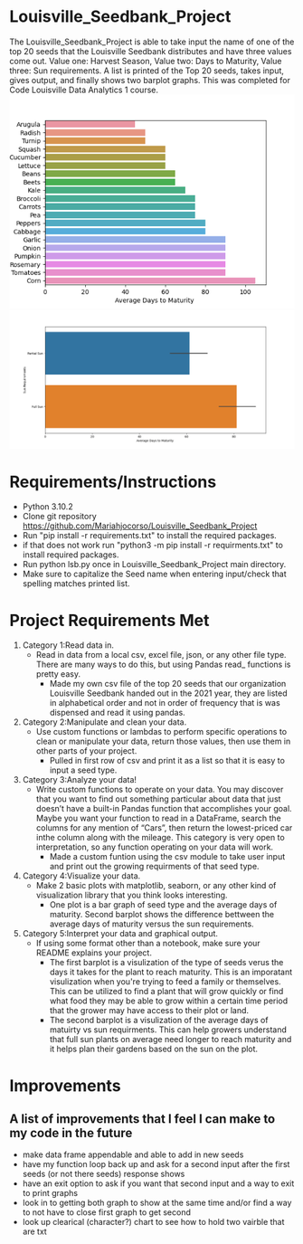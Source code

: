 # Louisville_Seedbank_Project
The Louisville_Seedbank_Project is able to take input the name of one of the top 20 seeds that the Louisville Seedbank distributes and have three values come out. Value one: Harvest Season, Value two: Days to Maturity, Value three: Sun requirements. A list is printed of the Top 20 seeds, takes input, gives output, and finally shows two barplot graphs. This was completed for Code Louisville Data Analytics 1 course. 
![Barplot #1](https://github.com/Mariahjocorso/Louisville_Seedbank_Project/blob/main/assets/Seedbank_Project_Figure_1.png)
![Barplot #2](https://github.com/Mariahjocorso/Louisville_Seedbank_Project/blob/main/assets/Seedbank_Project_Figure_2.png)

# Requirements/Instructions
- Python 3.10.2
- Clone git repository https://github.com/Mariahjocorso/Louisville_Seedbank_Project 
- Run "pip install -r requirements.txt" to install the required packages.
 - if that does not work run "python3 -m pip install -r requirments.txt" to install required packages.
- Run python lsb.py once in Louisville_Seedbank_Project main directory.
- Make sure to capitalize the Seed name when entering input/check that spelling matches printed list.

# Project Requirements Met
1. Category 1:Read data in.
   - Read in data from a local csv, excel file, json, or any other file type. There are many ways to do this, but using Pandas read_ functions is pretty easy.
     - Made my own csv file of the top 20 seeds that our organization Louisville Seedbank handed out in the 2021 year, they are listed in alphabetical order and not in order of frequency that is was dispensed and read it using pandas.
2. Category 2:Manipulate and clean your data.
    - Use custom functions or lambdas to perform specific operations to clean or manipulate your data, 
    return those values, then use them in other parts of your project.
      - Pulled in first row of csv and print it as a list so that it is easy to input a seed type.
3. Category 3:Analyze your data! 
    - Write custom functions to operate on your data. You may discover that you want to find out something 
    particular about data that just doesn’t have a built-in Pandas function that accomplishes your goal.
    Maybe you want your function to read in a DataFrame, search the columns for any mention of “Cars”, then return the lowest-priced car inthe column along with the mileage. This category is very open to interpretation, so any function operating on your data will work.
      - Made a custom funtion using the csv module to take user input and print out the growing requirments of that seed type.
4. Category 4:Visualize your data.
    - Make 2 basic plots with matplotlib, seaborn, or any other kind of visualization library that you think looks interesting.
      - One plot is a bar graph of seed type and the average days of maturity. Second barplot shows the difference bettween the average days of maturity versus the sun requirements. 
5. Category 5:Interpret your data and graphical output.
    - If using some format other than a notebook, make sure your README explains your project. 
      - The first barplot is a visulization of the type of seeds verus the days it takes for the plant to reach maturity. This is an imporatant visulization when you're trying to feed a family or themselves. This can be utilized to find a plant that will grow quickly or find what food they may be able to grow within a certain time period that the grower may have access to their plot or land. 
      - The second barplot is a visulization of the average days of matuirty vs sun requirments. This can help growers understand that full sun plants on average need longer to reach maturity and it helps plan their gardens based on the sun on the plot. 
      
# Improvements 
## A list of improvements that I feel I can make to my code in the future
  - make data frame appendable and able to add in new seeds
  - have my function loop back up and ask for a second input after the first seeds (or not there seeds) response shows
  - have an exit option to ask if you want that second input and a way to exit to print graphs
  - look in to getting both graph to show at the same time and/or find a way to not have to close first graph to get second
  - look up clearical (character?) chart to see how to hold two vairble that are txt
  
